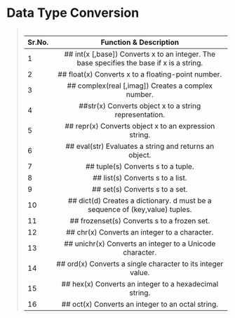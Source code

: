 # Data Type Conversion

><table>
| Sr.No. | Function & Description  |
|------------|:----------------------------:|
| 1 | ## int(x [,base])      Converts x to an integer. The base specifies the base if x is a string. |
| 2 | ## float(x)      Converts x to a floating-point number. |
| 3 | ## complex(real [,imag])      Creates a complex number. |
| 4 | ##str(x)      Converts object x to a string representation. |
| 5 | ## repr(x)       Converts object x to an expression string. |
| 6 | ## eval(str)       Evaluates a string and returns an object. |
| 7 | ## tuple(s)       Converts s to a tuple. |
| 8 | ## list(s)       Converts s to a list. |
| 9 | ## set(s)       Converts s to a set. |
| 10 | ## dict(d)        Creates a dictionary. d must be a sequence of (key,value) tuples. |
| 11 | ## frozenset(s)         Converts s to a frozen set. |
| 12 | ## chr(x)        Converts an integer to a character. |
| 13 | ## unichr(x)       Converts an integer to a Unicode character. |
| 14 | ## ord(x)        Converts a single character to its integer value. |
| 15 | ## hex(x)        Converts an integer to a hexadecimal string. |
| 16 | ## oct(x)        Converts an integer to an octal string. |
